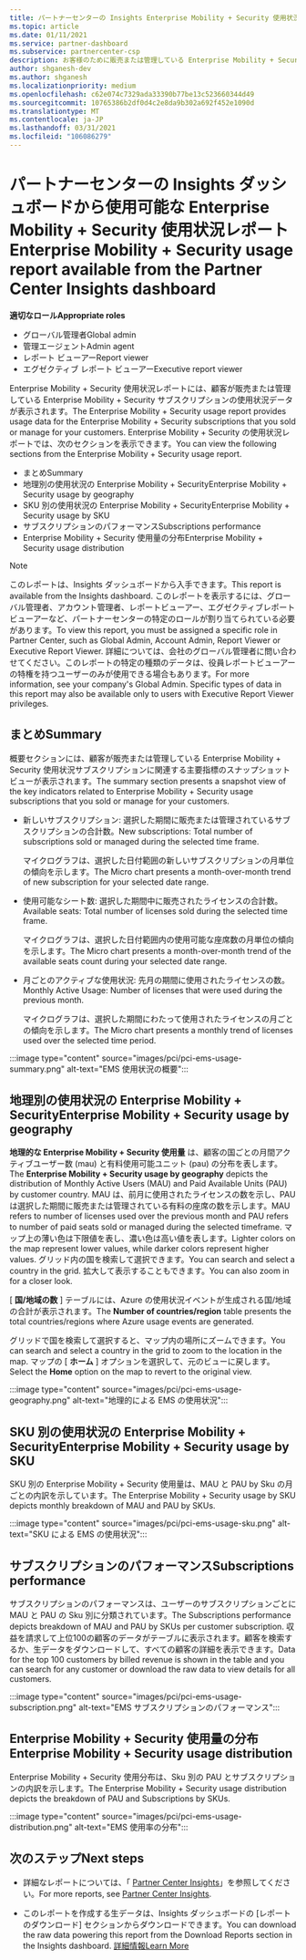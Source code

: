```yaml
---
title: パートナーセンターの Insights Enterprise Mobility + Security 使用状況レポート
ms.topic: article
ms.date: 01/11/2021
ms.service: partner-dashboard
ms.subservice: partnercenter-csp
description: お客様のために販売または管理している Enterprise Mobility + Security サブスクリプションの使用状況について、お客様がどのように改善できるかをご確認ください。
author: shganesh-dev
ms.author: shganesh
ms.localizationpriority: medium
ms.openlocfilehash: c62e074c7329ada33390b77be13c523660344d49
ms.sourcegitcommit: 10765386b2df0d4c2e8da9b302a692f452e1090d
ms.translationtype: MT
ms.contentlocale: ja-JP
ms.lasthandoff: 03/31/2021
ms.locfileid: "106086279"
---
```

# <a name="enterprise-mobility--security-usage-report-available-from-the-partner-center-insights-dashboard"></a><span data-ttu-id="8c6bd-103">パートナーセンターの Insights ダッシュボードから使用可能な Enterprise Mobility + Security 使用状況レポート</span><span class="sxs-lookup"><span data-stu-id="8c6bd-103">Enterprise Mobility + Security usage report available from the Partner Center Insights dashboard</span></span>

<span data-ttu-id="8c6bd-104">**適切なロール**</span><span class="sxs-lookup"><span data-stu-id="8c6bd-104">**Appropriate roles**</span></span>

- <span data-ttu-id="8c6bd-105">グローバル管理者</span><span class="sxs-lookup"><span data-stu-id="8c6bd-105">Global admin</span></span>
- <span data-ttu-id="8c6bd-106">管理エージェント</span><span class="sxs-lookup"><span data-stu-id="8c6bd-106">Admin agent</span></span>
- <span data-ttu-id="8c6bd-107">レポート ビューアー</span><span class="sxs-lookup"><span data-stu-id="8c6bd-107">Report viewer</span></span>
- <span data-ttu-id="8c6bd-108">エグゼクティブ レポート ビューアー</span><span class="sxs-lookup"><span data-stu-id="8c6bd-108">Executive report viewer</span></span>

<span data-ttu-id="8c6bd-109">Enterprise Mobility + Security 使用状況レポートには、顧客が販売または管理している Enterprise Mobility + Security サブスクリプションの使用状況データが表示されます。</span><span class="sxs-lookup"><span data-stu-id="8c6bd-109">The Enterprise Mobility + Security usage report provides usage data for the Enterprise Mobility + Security subscriptions that you sold or manage for your customers.</span></span> <span data-ttu-id="8c6bd-110">Enterprise Mobility + Security の使用状況レポートでは、次のセクションを表示できます。</span><span class="sxs-lookup"><span data-stu-id="8c6bd-110">You can view the following sections from the Enterprise Mobility + Security usage report.</span></span>

- <span data-ttu-id="8c6bd-111">まとめ</span><span class="sxs-lookup"><span data-stu-id="8c6bd-111">Summary</span></span>
- <span data-ttu-id="8c6bd-112">地理別の使用状況の Enterprise Mobility + Security</span><span class="sxs-lookup"><span data-stu-id="8c6bd-112">Enterprise Mobility + Security usage by geography</span></span>
- <span data-ttu-id="8c6bd-113">SKU 別の使用状況の Enterprise Mobility + Security</span><span class="sxs-lookup"><span data-stu-id="8c6bd-113">Enterprise Mobility + Security usage by SKU</span></span>
- <span data-ttu-id="8c6bd-114">サブスクリプションのパフォーマンス</span><span class="sxs-lookup"><span data-stu-id="8c6bd-114">Subscriptions performance</span></span>
- <span data-ttu-id="8c6bd-115">Enterprise Mobility + Security 使用量の分布</span><span class="sxs-lookup"><span data-stu-id="8c6bd-115">Enterprise Mobility + Security usage distribution</span></span>

 > [!NOTE]
 > <span data-ttu-id="8c6bd-116">このレポートは、Insights ダッシュボードから入手できます。</span><span class="sxs-lookup"><span data-stu-id="8c6bd-116">This report is available from the Insights dashboard.</span></span> <span data-ttu-id="8c6bd-117">このレポートを表示するには、グローバル管理者、アカウント管理者、レポートビューアー、エグゼクティブレポートビューアーなど、パートナーセンターの特定のロールが割り当てられている必要があります。</span><span class="sxs-lookup"><span data-stu-id="8c6bd-117">To view this report, you must be assigned a specific role in Partner Center, such as Global Admin, Account Admin, Report Viewer or Executive Report Viewer.</span></span> <span data-ttu-id="8c6bd-118">詳細については、会社のグローバル管理者に問い合わせてください。このレポートの特定の種類のデータは、役員レポートビューアーの特権を持つユーザーのみが使用できる場合もあります。</span><span class="sxs-lookup"><span data-stu-id="8c6bd-118">For more information, see your company's Global Admin. Specific types of data in this report may also be available only to users with Executive Report Viewer privileges.</span></span>

## <a name="summary"></a><span data-ttu-id="8c6bd-119">まとめ</span><span class="sxs-lookup"><span data-stu-id="8c6bd-119">Summary</span></span>

<span data-ttu-id="8c6bd-120">概要セクションには、顧客が販売または管理している Enterprise Mobility + Security 使用状況サブスクリプションに関連する主要指標のスナップショットビューが表示されます。</span><span class="sxs-lookup"><span data-stu-id="8c6bd-120">The summary section presents a snapshot view of the key indicators related to Enterprise Mobility + Security usage subscriptions that you sold or manage for your customers.</span></span> 

- <span data-ttu-id="8c6bd-121">新しいサブスクリプション: 選択した期間に販売または管理されているサブスクリプションの合計数。</span><span class="sxs-lookup"><span data-stu-id="8c6bd-121">New subscriptions: Total number of subscriptions sold or managed during the selected time frame.</span></span>

   <span data-ttu-id="8c6bd-122">マイクログラフは、選択した日付範囲の新しいサブスクリプションの月単位の傾向を示します。</span><span class="sxs-lookup"><span data-stu-id="8c6bd-122">The Micro chart presents a month-over-month trend of new subscription for your selected date range.</span></span>

- <span data-ttu-id="8c6bd-123">使用可能なシート数: 選択した期間中に販売されたライセンスの合計数。</span><span class="sxs-lookup"><span data-stu-id="8c6bd-123">Available seats: Total number of licenses sold during the selected time frame.</span></span>

   <span data-ttu-id="8c6bd-124">マイクログラフは、選択した日付範囲内の使用可能な座席数の月単位の傾向を示します。</span><span class="sxs-lookup"><span data-stu-id="8c6bd-124">The Micro chart presents a month-over-month trend of the available seats count during your selected date range.</span></span>

- <span data-ttu-id="8c6bd-125">月ごとのアクティブな使用状況: 先月の期間に使用されたライセンスの数。</span><span class="sxs-lookup"><span data-stu-id="8c6bd-125">Monthly Active Usage: Number of licenses that were used during the previous month.</span></span>

   <span data-ttu-id="8c6bd-126">マイクログラフは、選択した期間にわたって使用されたライセンスの月ごとの傾向を示します。</span><span class="sxs-lookup"><span data-stu-id="8c6bd-126">The Micro chart presents a monthly trend of licenses used over the selected time period.</span></span>

:::image type="content" source="images/pci/pci-ems-usage-summary.png" alt-text="EMS 使用状況の概要":::

## <a name="enterprise-mobility--security-usage-by-geography"></a><span data-ttu-id="8c6bd-128">地理別の使用状況の Enterprise Mobility + Security</span><span class="sxs-lookup"><span data-stu-id="8c6bd-128">Enterprise Mobility + Security usage by geography</span></span>

<span data-ttu-id="8c6bd-129">**地理的な Enterprise Mobility + Security 使用量** は、顧客の国ごとの月間アクティブユーザー数 (mau) と有料使用可能ユニット (pau) の分布を表します。</span><span class="sxs-lookup"><span data-stu-id="8c6bd-129">The **Enterprise Mobility + Security usage by geography** depicts the distribution of Monthly Active Users (MAU) and Paid Available Units (PAU) by customer country.</span></span> <span data-ttu-id="8c6bd-130">MAU は、前月に使用されたライセンスの数を示し、PAU は選択した期間に販売または管理されている有料の座席の数を示します。</span><span class="sxs-lookup"><span data-stu-id="8c6bd-130">MAU refers to number of licenses used over the previous month and PAU refers to number of paid seats sold or managed during the selected timeframe.</span></span> <span data-ttu-id="8c6bd-131">マップ上の薄い色は下限値を表し、濃い色は高い値を表します。</span><span class="sxs-lookup"><span data-stu-id="8c6bd-131">Lighter colors on the map represent lower values, while darker colors represent higher values.</span></span> <span data-ttu-id="8c6bd-132">グリッド内の国を検索して選択できます。</span><span class="sxs-lookup"><span data-stu-id="8c6bd-132">You can search and select a country in the grid.</span></span> <span data-ttu-id="8c6bd-133">拡大して表示することもできます。</span><span class="sxs-lookup"><span data-stu-id="8c6bd-133">You can also zoom in for a closer look.</span></span>

<span data-ttu-id="8c6bd-134">[ **国/地域の数** ] テーブルには、Azure の使用状況イベントが生成される国/地域の合計が表示されます。</span><span class="sxs-lookup"><span data-stu-id="8c6bd-134">The **Number of countries/region** table presents the total countries/regions where Azure usage events are generated.</span></span>

<span data-ttu-id="8c6bd-135">グリッドで国を検索して選択すると、マップ内の場所にズームできます。</span><span class="sxs-lookup"><span data-stu-id="8c6bd-135">You can search and select a country in the grid to zoom to the location in the map.</span></span> <span data-ttu-id="8c6bd-136">マップの [ **ホーム** ] オプションを選択して、元のビューに戻します。</span><span class="sxs-lookup"><span data-stu-id="8c6bd-136">Select the **Home** option on the map to revert to the original view.</span></span>

:::image type="content" source="images/pci/pci-ems-usage-geography.png" alt-text="地理的による EMS の使用状況":::

## <a name="enterprise-mobility--security-usage-by-sku"></a><span data-ttu-id="8c6bd-138">SKU 別の使用状況の Enterprise Mobility + Security</span><span class="sxs-lookup"><span data-stu-id="8c6bd-138">Enterprise Mobility + Security usage by SKU</span></span>

<span data-ttu-id="8c6bd-139">SKU 別の Enterprise Mobility + Security 使用量は、MAU と PAU by Sku の月ごとの内訳を示しています。</span><span class="sxs-lookup"><span data-stu-id="8c6bd-139">The Enterprise Mobility + Security usage by SKU depicts monthly breakdown of MAU and PAU by SKUs.</span></span>

:::image type="content" source="images/pci/pci-ems-usage-sku.png" alt-text="SKU による EMS の使用状況":::

## <a name="subscriptions-performance"></a><span data-ttu-id="8c6bd-141">サブスクリプションのパフォーマンス</span><span class="sxs-lookup"><span data-stu-id="8c6bd-141">Subscriptions performance</span></span>

<span data-ttu-id="8c6bd-142">サブスクリプションのパフォーマンスは、ユーザーのサブスクリプションごとに MAU と PAU の Sku 別に分類されています。</span><span class="sxs-lookup"><span data-stu-id="8c6bd-142">The Subscriptions performance depicts breakdown of MAU and PAU by SKUs per customer subscription.</span></span> <span data-ttu-id="8c6bd-143">収益を請求して上位100の顧客のデータがテーブルに表示されます。顧客を検索するか、生データをダウンロードして、すべての顧客の詳細を表示できます。</span><span class="sxs-lookup"><span data-stu-id="8c6bd-143">Data for the top 100 customers by billed revenue is shown in the table and you can search for any customer or download the raw data to view details for all customers.</span></span>

:::image type="content" source="images/pci/pci-ems-usage-subscription.png" alt-text="EMS サブスクリプションのパフォーマンス":::

## <a name="enterprise-mobility--security-usage-distribution"></a><span data-ttu-id="8c6bd-145">Enterprise Mobility + Security 使用量の分布</span><span class="sxs-lookup"><span data-stu-id="8c6bd-145">Enterprise Mobility + Security usage distribution</span></span>

<span data-ttu-id="8c6bd-146">Enterprise Mobility + Security 使用分布は、Sku 別の PAU とサブスクリプションの内訳を示します。</span><span class="sxs-lookup"><span data-stu-id="8c6bd-146">The Enterprise Mobility + Security usage distribution depicts the breakdown of PAU and Subscriptions by SKUs.</span></span>

:::image type="content" source="images/pci/pci-ems-usage-distribution.png" alt-text="EMS 使用率の分布":::

## <a name="next-steps"></a><span data-ttu-id="8c6bd-148">次のステップ</span><span class="sxs-lookup"><span data-stu-id="8c6bd-148">Next steps</span></span>

- <span data-ttu-id="8c6bd-149">詳細なレポートについては、「 [Partner Center Insights](partner-center-insights.md)」を参照してください。</span><span class="sxs-lookup"><span data-stu-id="8c6bd-149">For more reports, see [Partner Center Insights](partner-center-insights.md).</span></span>

- <span data-ttu-id="8c6bd-150">このレポートを作成する生データは、Insights ダッシュボードの [レポートのダウンロード] セクションからダウンロードできます。</span><span class="sxs-lookup"><span data-stu-id="8c6bd-150">You can download the raw data powering this report from the Download Reports section in the Insights dashboard.</span></span> [<span data-ttu-id="8c6bd-151">詳細情報</span><span class="sxs-lookup"><span data-stu-id="8c6bd-151">Learn More</span></span>](pci-download-reports.md) 
